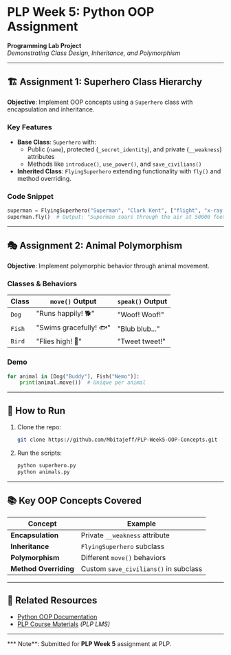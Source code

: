 # PLP Week 5: Python OOP Assignment  
**Programming Lab Project**  
*Demonstrating Class Design, Inheritance, and Polymorphism*  

---

## 🏗️ Assignment 1: Superhero Class Hierarchy  
**Objective**: Implement OOP concepts using a `Superhero` class with encapsulation and inheritance.  

### Key Features  
- **Base Class**: `Superhero` with:  
  - Public (`name`), protected (`_secret_identity`), and private (`__weakness`) attributes  
  - Methods like `introduce()`, `use_power()`, and `save_civilians()`  
- **Inherited Class**: `FlyingSuperhero` extending functionality with `fly()` and method overriding.  

### Code Snippet  
```python  
superman = FlyingSuperhero("Superman", "Clark Kent", ["flight", "x-ray vision"], "kryptonite", 50000)  
superman.fly()  # Output: "Superman soars through the air at 50000 feet!"  
```  

---

## 🎭 Assignment 2: Animal Polymorphism  
**Objective**: Implement polymorphic behavior through animal movement.  

### Classes & Behaviors  
| Class | `move()` Output | `speak()` Output |  
|-------|-----------------|------------------|  
| `Dog` | "Runs happily! 🐕" | "Woof! Woof!" |  
| `Fish` | "Swims gracefully! 🐟" | "Blub blub..." |  
| `Bird` | "Flies high! 🦅" | "Tweet tweet!" |  

### Demo  
```python  
for animal in [Dog("Buddy"), Fish("Nemo")]:  
    print(animal.move())  # Unique per animal  
```  

---

## 📌 How to Run  
1. Clone the repo:  
   ```bash  
   git clone https://github.com/Mbitajeff/PLP-Week5-OOP-Concepts.git  
   ```  
2. Run the scripts:  
   ```bash  
   python superhero.py  
   python animals.py  
   ```  

---

## 📚 Key OOP Concepts Covered  
| Concept | Example |  
|---------|---------|  
| **Encapsulation** | Private `__weakness` attribute |  
| **Inheritance** | `FlyingSuperhero` subclass |  
| **Polymorphism** | Different `move()` behaviors |  
| **Method Overriding** | Custom `save_civilians()` in subclass |  

---

## 🔗 Related Resources  
- [Python OOP Documentation](https://docs.python.org/3/tutorial/classes.html)  
- [PLP Course Materials](#) *(PLP LMS)*  

---

*** Note**: Submitted for **PLP Week 5** assignment at PLP.  
